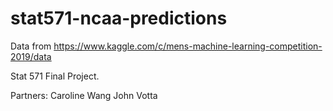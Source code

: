 # stat571-ncaa-predictions

Data from https://www.kaggle.com/c/mens-machine-learning-competition-2019/data

Stat 571 Final Project.

Partners:
Caroline Wang
John Votta
